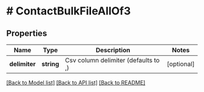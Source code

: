 # # ContactBulkFileAllOf3

## Properties

Name | Type | Description | Notes
------------ | ------------- | ------------- | -------------
**delimiter** | **string** | Csv column delimiter (defaults to ,) | [optional]

[[Back to Model list]](../../README.md#models) [[Back to API list]](../../README.md#endpoints) [[Back to README]](../../README.md)
